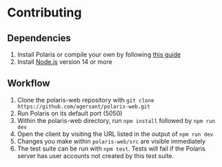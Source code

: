 # Contributing

## Dependencies

1. Install Polaris or compile your own by following [this guide](https://github.com/agersant/polaris/blob/master/docs/CONTRIBUTING.md)
2. Install [Node.js](https://nodejs.org) version 14 or more

## Workflow

1. Clone the polaris-web repository with `git clone https://github.com/agersant/polaris-web.git`
2. Run Polaris on its default port (5050)
3. Within the polaris-web directory, run `npm install` followed by `npm run dev`
4. Open the client by visiting the URL listed in the output of `npm run dev`
5. Changes you make within `polaris-web/src` are visible immediately
6. The test suite can be run with `npm test`. Tests will fail if the Polaris server has user accounts not created by this test suite.
